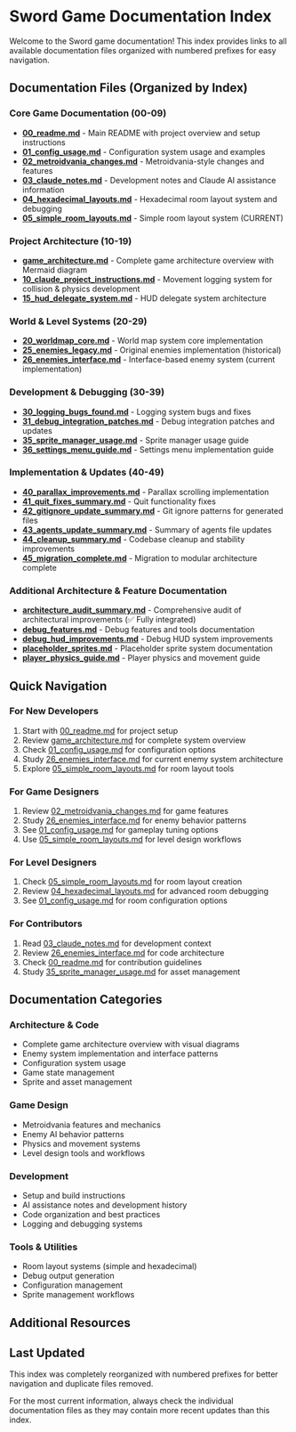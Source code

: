 # Sword Game Documentation Index

Welcome to the Sword game documentation! This index provides links to all available documentation files organized with numbered prefixes for easy navigation.

## Documentation Files (Organized by Index)

### Core Game Documentation (00-09)
- **[00_readme.md](00_readme.md)** - Main README with project overview and setup instructions
- **[01_config_usage.md](01_config_usage.md)** - Configuration system usage and examples
- **[02_metroidvania_changes.md](02_metroidvania_changes.md)** - Metroidvania-style changes and features
- **[03_claude_notes.md](03_claude_notes.md)** - Development notes and Claude AI assistance information
- **[04_hexadecimal_layouts.md](04_hexadecimal_layouts.md)** - Hexadecimal room layout system and debugging
- **[05_simple_room_layouts.md](05_simple_room_layouts.md)** - Simple room layout system (CURRENT)

### Project Architecture (10-19)
- **[game_architecture.md](game_architecture.md)** - Complete game architecture overview with Mermaid diagram
- **[10_claude_project_instructions.md](10_claude_project_instructions.md)** - Movement logging system for collision & physics development
- **[15_hud_delegate_system.md](15_hud_delegate_system.md)** - HUD delegate system architecture

### World & Level Systems (20-29)
- **[20_worldmap_core.md](20_worldmap_core.md)** - World map system core implementation
- **[25_enemies_legacy.md](25_enemies_legacy.md)** - Original enemies implementation (historical)
- **[26_enemies_interface.md](26_enemies_interface.md)** - Interface-based enemy system (current implementation)

### Development & Debugging (30-39)
- **[30_logging_bugs_found.md](30_logging_bugs_found.md)** - Logging system bugs and fixes
- **[31_debug_integration_patches.md](31_debug_integration_patches.md)** - Debug integration patches and updates
- **[35_sprite_manager_usage.md](35_sprite_manager_usage.md)** - Sprite manager usage guide
- **[36_settings_menu_guide.md](36_settings_menu_guide.md)** - Settings menu implementation guide

### Implementation & Updates (40-49)
- **[40_parallax_improvements.md](40_parallax_improvements.md)** - Parallax scrolling implementation
- **[41_quit_fixes_summary.md](41_quit_fixes_summary.md)** - Quit functionality fixes
- **[42_gitignore_update_summary.md](42_gitignore_update_summary.md)** - Git ignore patterns for generated files
- **[43_agents_update_summary.md](43_agents_update_summary.md)** - Summary of agents file updates
- **[44_cleanup_summary.md](44_cleanup_summary.md)** - Codebase cleanup and stability improvements
- **[45_migration_complete.md](45_migration_complete.md)** - Migration to modular architecture complete

### Additional Architecture & Feature Documentation
- **[architecture_audit_summary.md](architecture_audit_summary.md)** - Comprehensive audit of architectural improvements (✅ Fully integrated)
- **[debug_features.md](debug_features.md)** - Debug features and tools documentation
- **[debug_hud_improvements.md](debug_hud_improvements.md)** - Debug HUD system improvements
- **[placeholder_sprites.md](placeholder_sprites.md)** - Placeholder sprite system documentation
- **[player_physics_guide.md](player_physics_guide.md)** - Player physics and movement guide

## Quick Navigation

### For New Developers
1. Start with [00_readme.md](00_readme.md) for project setup
2. Review [game_architecture.md](game_architecture.md) for complete system overview
3. Check [01_config_usage.md](01_config_usage.md) for configuration options
4. Study [26_enemies_interface.md](26_enemies_interface.md) for current enemy system architecture
5. Explore [05_simple_room_layouts.md](05_simple_room_layouts.md) for room layout tools

### For Game Designers
1. Review [02_metroidvania_changes.md](02_metroidvania_changes.md) for game features
2. Study [26_enemies_interface.md](26_enemies_interface.md) for enemy behavior patterns
3. See [01_config_usage.md](01_config_usage.md) for gameplay tuning options
4. Use [05_simple_room_layouts.md](05_simple_room_layouts.md) for level design workflows

### For Level Designers
1. Check [05_simple_room_layouts.md](05_simple_room_layouts.md) for room layout creation
2. Review [04_hexadecimal_layouts.md](04_hexadecimal_layouts.md) for advanced room debugging
3. See [01_config_usage.md](01_config_usage.md) for room configuration options

### For Contributors
1. Read [03_claude_notes.md](03_claude_notes.md) for development context
2. Review [26_enemies_interface.md](26_enemies_interface.md) for code architecture
3. Check [00_readme.md](00_readme.md) for contribution guidelines
4. Study [35_sprite_manager_usage.md](35_sprite_manager_usage.md) for asset management

## Documentation Categories

### Architecture & Code
- Complete game architecture overview with visual diagrams
- Enemy system implementation and interface patterns
- Configuration system usage
- Game state management
- Sprite and asset management

### Game Design
- Metroidvania features and mechanics
- Enemy AI behavior patterns
- Physics and movement systems
- Level design tools and workflows

### Development
- Setup and build instructions
- AI assistance notes and development history
- Code organization and best practices
- Logging and debugging systems

### Tools & Utilities
- Room layout systems (simple and hexadecimal)
- Debug output generation
- Configuration management
- Sprite management workflows

## Additional Resources

## Last Updated
This index was completely reorganized with numbered prefixes for better navigation and duplicate files removed.

For the most current information, always check the individual documentation files as they may contain more recent updates than this index.